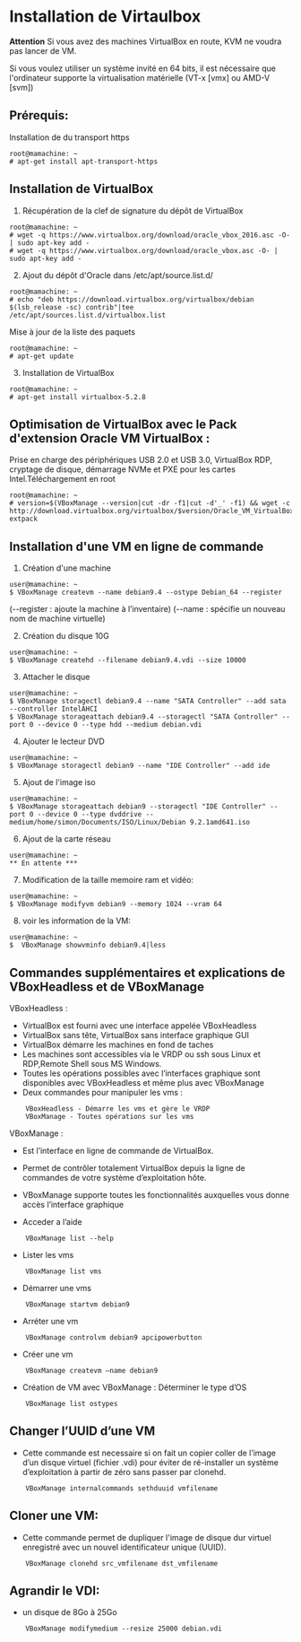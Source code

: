 # Installation de Virtaulbox
**Attention** Si vous avez des machines VirtualBox en route, KVM ne voudra pas lancer de VM.

Si vous voulez utiliser un système invité en 64 bits, il est nécessaire que l'ordinateur supporte la virtualisation matérielle (VT-x [vmx] ou AMD-V [svm])


## Prérequis:
Installation de du transport https
~~~
root@mamachine: ~
# apt-get install apt-transport-https
~~~

## Installation de VirtualBox

1. Récupération de la clef de signature du dépôt de VirtualBox
~~~
root@mamachine: ~
# wget -q https://www.virtualbox.org/download/oracle_vbox_2016.asc -O- | sudo apt-key add -
# wget -q https://www.virtualbox.org/download/oracle_vbox.asc -O- | sudo apt-key add -
~~~

2. Ajout du dépôt d'Oracle dans /etc/apt/source.list.d/
~~~
root@mamachine: ~
# echo "deb https://download.virtualbox.org/virtualbox/debian $(lsb_release -sc) contrib"|tee /etc/apt/sources.list.d/virtualbox.list
~~~
Mise à jour de la liste des paquets
~~~
root@mamachine: ~
# apt-get update
~~~

3. Installation de VirtualBox
~~~
root@mamachine: ~
# apt-get install virtualbox-5.2.8
~~~

## Optimisation de VirtualBox avec le Pack d'extension Oracle VM VirtualBox :
Prise en charge des périphériques USB 2.0 et USB 3.0, VirtualBox RDP, cryptage de disque, démarrage NVMe et PXE pour les cartes Intel.Téléchargement en root
~~~
root@mamachine: ~
# version=$(VBoxManage --version|cut -dr -f1|cut -d'_' -f1) && wget -c http://download.virtualbox.org/virtualbox/$version/Oracle_VM_VirtualBox_Extension_Pack-$version.vbox-extpack
~~~

## Installation d'une VM en ligne de commande
1. Création d'une machine
~~~
user@mamachine: ~
$ VBoxManage createvm --name debian9.4 --ostype Debian_64 --register
~~~
(--register : ajoute la machine à l’inventaire)
(--name : spécifie un nouveau nom de machine virtuelle)

2. Création du disque 10G
~~~
user@mamachine: ~
$ VBoxManage createhd --filename debian9.4.vdi --size 10000
~~~

3. Attacher le disque
~~~
user@mamachine: ~
$ VBoxManage storagectl debian9.4 --name "SATA Controller" --add sata --controller IntelAHCI
$ VBoxManage storageattach debian9.4 --storagectl "SATA Controller" --port 0 --device 0 --type hdd --medium debian.vdi
~~~

4. Ajouter le lecteur DVD 
~~~
user@mamachine: ~
$ VBoxManage storagectl debian9 --name "IDE Controller" --add ide
~~~
5. Ajout de l'image iso
~~~
user@mamachine: ~
$ VBoxManage storageattach debian9 --storagectl "IDE Controller" --port 0 --device 0 --type dvddrive --medium/home/simon/Documents/ISO/Linux/Debian 9.2.1amd641.iso
~~~
6. Ajout de la carte réseau
~~~
user@mamachine: ~
** En attente ***
~~~
 
7. Modification de la taille memoire ram et vidéo:
~~~
user@mamachine: ~
$ VBoxManage modifyvm debian9 --memory 1024 --vram 64
~~~

8. voir les information de la VM:
~~~
user@mamachine: ~
$  VBoxManage showvminfo debian9.4|less
~~~


## Commandes supplémentaires et explications de VBoxHeadless et de VBoxManage

VBoxHeadless :
- VirtualBox est fourni avec une interface appelée VBoxHeadless
- VirtualBox sans tête, VirtualBox sans interface graphique GUI
- VirtualBox démarre les machines en fond de taches
- Les machines sont accessibles via le VRDP ou ssh sous Linux et RDP,Remote Shell sous MS Windows.
- Toutes les opérations possibles avec l’interfaces graphique sont disponibles avec VBoxHeadless et même plus avec VBoxManage
- Deux commandes pour manipuler les vms :
~~~
	VBoxHeadless - Démarre les vms et gère le VRDP
	VBoxManage - Toutes opérations sur les vms 
~~~

VBoxManage :
- Est l’interface en ligne de commande de VirtualBox.
- Permet de contrôler totalement VirtualBox depuis la ligne de commandes de votre système d’exploitation hôte.
- VBoxManage supporte toutes les fonctionnalités auxquelles vous donne accès l’interface graphique

- Acceder a l’aide
~~~
	VBoxManage list --help
~~~	
- Lister les vms
~~~
	VBoxManage list vms
~~~
- Démarrer une vms
~~~
	VBoxManage startvm debian9
~~~
- Arréter une vm
~~~
	VBoxManage controlvm debian9 apcipowerbutton
~~~
- Créer une vm
~~~
	VBoxManage createvm –name debian9
~~~
- Création de VM avec VBoxManage :
 Déterminer le type d’OS
~~~
	VBoxManage list ostypes
~~~

## Changer l’UUID d’une VM
- Cette commande est necessaire si on fait un copier coller de l’image d’un disque virtuel (fichier .vdi)
pour éviter de ré-installer un système d’exploitation à partir de zéro sans passer par clonehd.
~~~
    VBoxManage internalcommands sethduuid vmfilename
~~~

## Cloner une VM:
 - Cette commande permet de dupliquer l'image de disque dur virtuel enregistré avec un nouvel identificateur unique (UUID).
~~~
    VBoxManage clonehd src_vmfilename dst_vmfilename
~~~

## Agrandir le VDI:
 - un disque de 8Go  à 25Go
~~~
	VBoxManage modifymedium --resize 25000 debian.vdi
~~~
